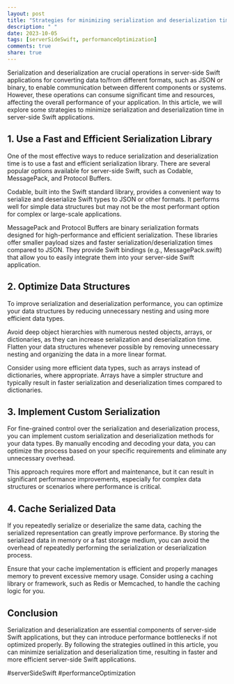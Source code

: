 ```yaml
---
layout: post
title: "Strategies for minimizing serialization and deserialization time in server-side Swift applications"
description: " "
date: 2023-10-05
tags: [serverSideSwift, performanceOptimization]
comments: true
share: true
---
```


Serialization and deserialization are crucial operations in server-side Swift applications for converting data to/from different formats, such as JSON or binary, to enable communication between different components or systems. However, these operations can consume significant time and resources, affecting the overall performance of your application. In this article, we will explore some strategies to minimize serialization and deserialization time in server-side Swift applications.

## 1. Use a Fast and Efficient Serialization Library

One of the most effective ways to reduce serialization and deserialization time is to use a fast and efficient serialization library. There are several popular options available for server-side Swift, such as Codable, MessagePack, and Protocol Buffers.

Codable, built into the Swift standard library, provides a convenient way to serialize and deserialize Swift types to JSON or other formats. It performs well for simple data structures but may not be the most performant option for complex or large-scale applications.

MessagePack and Protocol Buffers are binary serialization formats designed for high-performance and efficient serialization. These libraries offer smaller payload sizes and faster serialization/deserialization times compared to JSON. They provide Swift bindings (e.g., MessagePack.swift) that allow you to easily integrate them into your server-side Swift application.

## 2. Optimize Data Structures

To improve serialization and deserialization performance, you can optimize your data structures by reducing unnecessary nesting and using more efficient data types. 

Avoid deep object hierarchies with numerous nested objects, arrays, or dictionaries, as they can increase serialization and deserialization time. Flatten your data structures whenever possible by removing unnecessary nesting and organizing the data in a more linear format.

Consider using more efficient data types, such as arrays instead of dictionaries, where appropriate. Arrays have a simpler structure and typically result in faster serialization and deserialization times compared to dictionaries.

## 3. Implement Custom Serialization

For fine-grained control over the serialization and deserialization process, you can implement custom serialization and deserialization methods for your data types. By manually encoding and decoding your data, you can optimize the process based on your specific requirements and eliminate any unnecessary overhead.

This approach requires more effort and maintenance, but it can result in significant performance improvements, especially for complex data structures or scenarios where performance is critical.

## 4. Cache Serialized Data

If you repeatedly serialize or deserialize the same data, caching the serialized representation can greatly improve performance. By storing the serialized data in memory or a fast storage medium, you can avoid the overhead of repeatedly performing the serialization or deserialization process.

Ensure that your cache implementation is efficient and properly manages memory to prevent excessive memory usage. Consider using a caching library or framework, such as Redis or Memcached, to handle the caching logic for you.

## Conclusion

Serialization and deserialization are essential components of server-side Swift applications, but they can introduce performance bottlenecks if not optimized properly. By following the strategies outlined in this article, you can minimize serialization and deserialization time, resulting in faster and more efficient server-side Swift applications.

#serverSideSwift #performanceOptimization